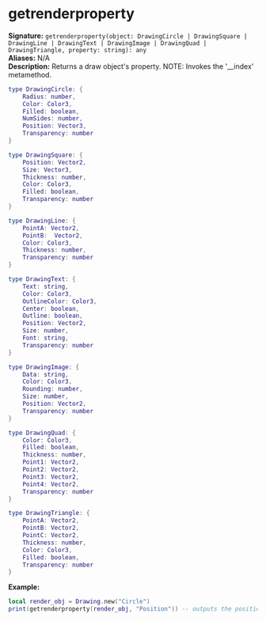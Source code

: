 # getrenderproperty
**Signature:** `getrenderproperty(object: DrawingCircle | DrawingSquare | DrawingLine | DrawingText | DrawingImage | DrawingQuad | DrawingTriangle, property: string): any` <br>
**Aliases:** N/A <br>
**Description:** Returns a draw object's property. NOTE: Invokes the '__index' metamethod. <br>
```lua
type DrawingCircle: {
	Radius: number,
	Color: Color3,
	Filled: boolean,
	NumSides: number,
	Position: Vector3,
	Transparency: number 
}

type DrawingSquare: {
	Position: Vector2,
	Size: Vector3,
	Thickness: number,
	Color: Color3,
	Filled: boolean,
	Transparency: number 
}

type DrawingLine: {
	PointA: Vector2,
	PointB:  Vector2,
	Color: Color3,
	Thickness: number,
	Transparency: number 
}

type DrawingText: {
	Text: string,
	Color: Color3,
	OutlineColor: Color3,
	Center: boolean,
	Outline: boolean,
	Position: Vector2,
	Size: number,
	Font: string,
	Transparency: number 
}

type DrawingImage: {
	Data: string,
	Color: Color3,
	Rounding: number,
	Size: number,
	Position: Vector2,
	Transparency: number
}

type DrawingQuad: {
	Color: Color3,
	Filled: boolean,
	Thickness: number,
	Point1: Vector2,
	Point2: Vector2,
	Point3: Vector2,
	Point4: Vector2,
	Transparency: number 
}

type DrawingTriangle: {
	PointA: Vector2,
	PointB: Vector2,
	PointC: Vector2,
	Thickness: number,
	Color: Color3,
	Filled: boolean,
	Transparency: number 
}
```
**Example:**
```lua
local render_obj = Drawing.new("Circle")
print(getrenderproperty(render_obj, "Position")) -- outputs the position of render_obj
```
